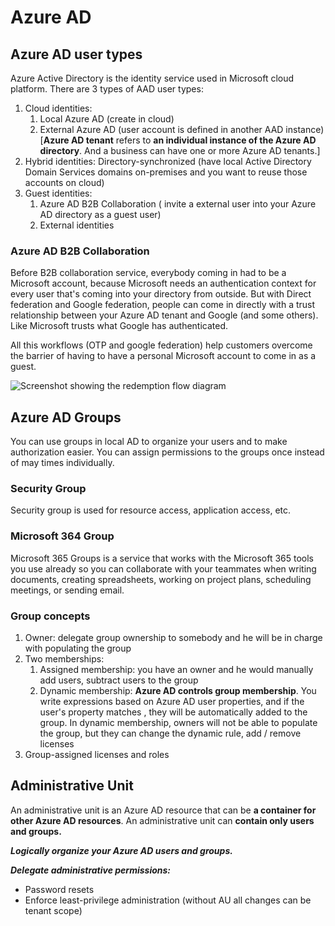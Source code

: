 # Azure AD

## Azure AD user types

Azure Active Directory is the identity service used in Microsoft cloud platform. There are 3 types of AAD user types:

1. Cloud identities:
   1. Local Azure AD (create in cloud)
   2. External Azure AD (user account is defined in another AAD instance) [**Azure AD tenant** refers to **an individual instance of the Azure AD directory**. And a business can have one or more Azure AD tenants.]
2. Hybrid identities: Directory-synchronized (have local Active Directory Domain Services domains on-premises and you want to reuse those accounts on cloud)
3. Guest identities:
   1. Azure AD B2B Collaboration ( invite a external user into your Azure AD directory as a guest user)
   2. External identities

### Azure AD B2B Collaboration

Before B2B collaboration service, everybody coming in had to be a Microsoft account, because Microsoft needs an authentication context for every user that's coming into your directory from outside. But with Direct federation and Google federation, people can come in directly with a trust relationship between your Azure AD tenant and Google (and some others). Like Microsoft trusts what Google has authenticated.

All this workflows (OTP and google federation) help customers overcome the barrier of having to have a personal Microsoft account to come in as a guest.

![Screenshot showing the redemption flow diagram](https://docs.microsoft.com/en-us/azure/active-directory/external-identities/media/redemption-experience/invitation-redemption-flow.png)

## Azure AD Groups

You can use groups in local AD to organize your users and to make authorization easier. You can assign permissions to the groups once instead of may times individually.

### Security Group

Security group is used for resource access, application access, etc.

### Microsoft 364 Group

Microsoft 365 Groups is a service that works with the Microsoft 365 tools you use already so you can collaborate with your teammates when writing documents, creating spreadsheets, working on project plans, scheduling meetings, or sending email.

### Group concepts

1. Owner: delegate group ownership to somebody and he will be in charge with populating the group
2. Two memberships:
   1. Assigned membership: you have an owner and he would manually add users, subtract users to the group
   2. Dynamic membership: **Azure AD controls group membership**. You write expressions based on Azure  AD user properties, and if the user's property matches , they will be automatically added to the group. In dynamic membership, owners will not be able to populate the group, but they can change the dynamic rule, add / remove licenses
3. Group-assigned licenses and roles

## Administrative Unit

An administrative unit is an Azure AD resource that can be **a container for other Azure AD resources**. An administrative unit can **contain only users and groups.**

***Logically organize your Azure AD users and groups.***

***Delegate administrative permissions:***

- Password resets
- Enforce least-privilege administration (without AU all changes can be tenant scope)

